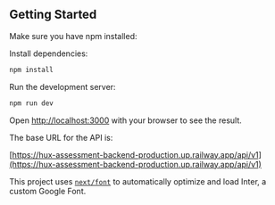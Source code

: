 ## Getting Started

Make sure you have npm installed:

Install dependencies:

```bash
npm install
```

Run the development server:

```bash
npm run dev
```

Open [http://localhost:3000](http://localhost:3000) with your browser to see the result.


The base URL for the API is:

[https://hux-assessment-backend-production.up.railway.app/api/v1](https://hux-assessment-backend-production.up.railway.app/api/v1)

This project uses [`next/font`](https://nextjs.org/docs/basic-features/font-optimization) to automatically optimize and load Inter, a custom Google Font.
